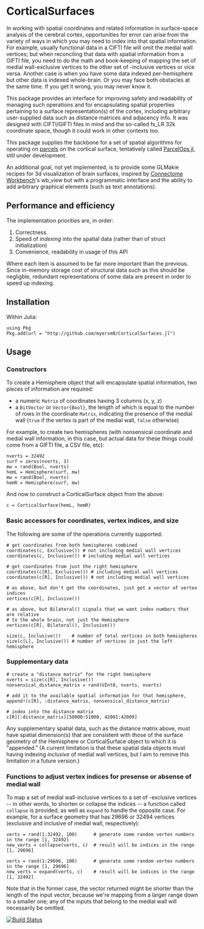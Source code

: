 # CorticalSurfaces
In working with spatial coordinates and related information in surface-space analysis of the cerebral cortex, opportunities for error can arise from the variety of ways in which you may need to index into that spatial information. For example, usually functional data in a CIFTI file will omit the medial wall vertices; but when reconciling that data with spatial information from a GIFTI file, you need to do the math and book-keeping of mapping the set of medial wall-exclusive vertices to the other set of -inclusive vertices or vice versa. Another case is when you have some data indexed per-hemisphere but other data is indexed whole-brain. Or you may face both obstacles at the same time. If you get it wrong, you may never know it.

This package provides an interface for improving safety and readability of managing such operations and for encapsulating spatial properties pertaining to a surface representation(s) of the cortex, including arbitrary user-supplied data such as distance matrices and adjacency info. It was designed with CIFTI/GIFTI files in mind and the so-called fs_LR 32k coordinate space, though it could work in other contexts too.

This package supplies the backbone for a set of spatial algorithms for operating on [parcels](https://github.com/myersm0/Myers-Labonte_parcellation) on the cortical surface, tentatively called [ParcelOps.jl](https://github.com/myersm0/ParcelOps.jl), still under development.

An additional goal, not yet implemented, is to provide some GLMakie recipes for 3d visualization of brain surfaces, inspired by [Connectome Workbench](https://humanconnectome.org/software/connectome-workbench)'s wb_view but with a programmatic interface and the ability to add arbitrary graphical elements (such as text annotations).

## Performance and efficiency
The implementation priorities are, in order:
1. Correctness
2. Speed of *indexing* into the spatial data (rather than of struct initialization)
3. Convenience, readability in usage of this API

Where each item is assumed to be far more important than the previous. Since in-memory storage cost of structural data such as this should be negligble, redundant representations of some data are present in order to speed up indexing.

## Installation
Within Julia:
```
using Pkg
Pkg.add(url = "http://github.com/myersm0/CorticalSurfaces.jl")
```

## Usage
### Constructors
To create a Hemisphere object that will encapsulate spatial information, two pieces of information are required: 
- a numeric `Matrix` of coordinates having 3 columns (x, y, z)
- a `BitVector` or `Vector{Bool}`, the length of which is equal to the number of rows in the coordinate `Matrix`, indicating the presence of the medial wall (`true` if the vertex is part of the medial wall, `false` otherwise)

For example, to create two hemispheres (with nonsensical coordinate and medial wall information, in this case, but actual data for these things could come from a GIFTI file, a CSV file, etc): 
```
nverts = 32492
surf = zeros(nverts, 3)
mw = rand(Bool, nverts)
hemL = Hemisphere(surf, mw)
mw = rand(Bool, nverts)
hemR = Hemisphere(surf, mw)
```

And now to construct a CorticalSurface object from the above:
```
c = CorticalSurface(hemL, hemR)
```

### Basic accessors for coordinates, vertex indices, and size
The following are some of the operations currently supported:
```
# get coordinates from both hemispheres combined
coordinates(c, Exclusive()) # not including medial wall vertices
coordinates(c, Inclusive()) # including medial wall vertices

# get coordinates from just the right hemisphere
coordinates(c[R], Exclusive()) # including medial wall vertices
coordinates(c[R], Inclusive()) # not including medial wall vertices

# as above, but don't get the coordinates, just get a vector of vertex indices
vertices(c[R], Inclusive())

# as above, but Bilateral() signals that we want index numbers that are relative
# to the whole brain, not just the Hemisphere
vertices(c[R], Bilateral(), Inclusive())

size(c, Inclusive())    # number of total vertices in both hemispheres
size(c[L], Inclusive()) # number of vertices in just the left hemisphere
```

### Supplementary data
```
# create a "distance matrix" for the right hemisphere
nverts = size(c[R], Inclusive())
nonsensical_distance_matrix = rand(UInt8, nverts, nverts)

# add it to the available spatial information for that hemisphere,
append!(c[R], :distance_matrix, nonsensical_distance_matrix)

# index into the distance matrix
c[R][:distance_matrix][50000:51000, 42001:42009]
```
Any supplementary spatial data, such as the distance matrix above, must have spatial dimension(s) that are consistent with those of the surface geometry of the Hemisphere or CorticalSurface object to which it is "appended." (A current limitation is that these spatial data objects must having indexing *inclusive* of medial wall vertices, but I aim to remove this limitation in a future version.)

### Functions to adjust vertex indices for presense or absense of medial wall
To map a set of medial wall-inclusive vertices to a set of -exclusive vertices -- in other words, to shorten or collapse the indices -- a function called `collapse` is provided, as well as `expand` to handle the opposite case. For example, for a surface geometry that has 29696 or 32494 vertices (exclusive and inclusive of medial wall, respectively):
```
verts = rand(1:32492, 100)      # generate some random vertex numbers in the range [1, 32492]
new_verts = collapse(verts, c)  # result will be indices in the range [1, 29696]

verts = rand(1:29696, 100)      # generate some random vertex numbers in the range [1, 29696]
new_verts = expand(verts, c)    # result will be indices in the range [1, 32492]
```
Note that in the former case, the vector returned might be shorter than the length of the input vector, because we're mapping from a larger range down to a smaller one; any of the inputs that belong to the medial wall will necessarily be omitted.

[![Build Status](https://github.com/myersm0/CorticalSurfaces.jl/actions/workflows/CI.yml/badge.svg?branch=main)](https://github.com/myersm0/CorticalSurfaces.jl/actions/workflows/CI.yml?query=branch%3Amain)
